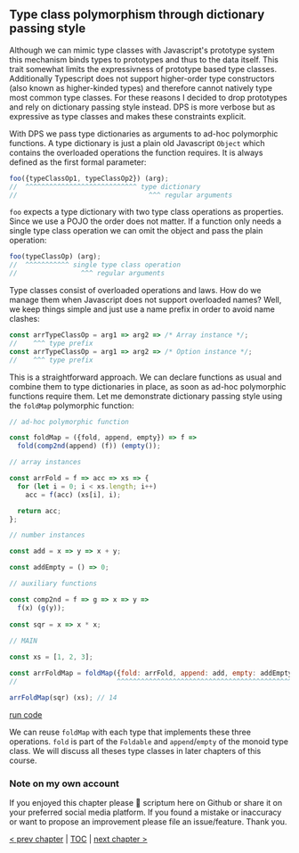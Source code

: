 ## Type class polymorphism through dictionary passing style

Although we can mimic type classes with Javascript's prototype system this mechanism binds types to prototypes and thus to the data itself. This trait somewhat limits the expressivness of prototype based type classes. Additionally Typescript does not support higher-order type constructors (also known as higher-kinded types) and therefore cannot natively type most common type classes. For these reasons I decided to drop prototypes and rely on dictionary passing style instead. DPS is more verbose but as expressive as type classes and makes these constraints explicit.

With DPS we pass type dictionaries as arguments to ad-hoc polymorphic functions. A type dictionary is just a plain old Javascript `Object` which contains the overloaded operations the function requires. It is always defined as the first formal parameter:

```javascript
foo({typeClassOp1, typeClassOp2}) (arg);
//  ^^^^^^^^^^^^^^^^^^^^^^^^^^^^ type dictionary
//                                 ^^^ regular arguments
```
`foo` expects a type dictionary with two type class operations as properties. Since we use a POJO the order does not matter. If a function only needs a single type class operation we can omit the object and pass the plain operation:

```javascript
foo(typeClassOp) (arg);
//  ^^^^^^^^^^^ single type class operation
//                ^^^ regular arguments
```
Type classes consist of overloaded operations and laws. How do we manage them when Javascript does not support overloaded names? Well, we keep things simple and just use a name prefix in order to avoid name clashes:

```javascript
const arrTypeClassOp = arg1 => arg2 => /* Array instance */;
//    ^^^ type prefix
const arrTypeClassOp = arg1 => arg2 => /* Option instance */;
//    ^^^ type prefix
```
This is a straightforward approach. We can declare functions as usual and combine them to type dictionaries in place, as soon as ad-hoc polymorphic functions require them. Let me demonstrate dictionary passing style using the `foldMap` polymorphic function:

```javascript
// ad-hoc polymorphic function

const foldMap = ({fold, append, empty}) => f =>
  fold(comp2nd(append) (f)) (empty());

// array instances

const arrFold = f => acc => xs => {
  for (let i = 0; i < xs.length; i++)
    acc = f(acc) (xs[i], i);

  return acc;
};

// number instances

const add = x => y => x + y;

const addEmpty = () => 0;

// auxiliary functions

const comp2nd = f => g => x => y =>
  f(x) (g(y));
  
const sqr = x => x * x;
  
// MAIN

const xs = [1, 2, 3];

const arrFoldMap = foldMap({fold: arrFold, append: add, empty: addEmpty});
//                         ^^^^^^^^^^^^^^^^^^^^^^^^^^^^^^^^^^^^^^^^^^^^^ type dictionary

arrFoldMap(sqr) (xs); // 14
```
[run code](https://repl.it/repls/HighlevelOblongDatamart)

We can reuse `foldMap` with each type that implements these three operations. `fold` is part of the `Foldable` and `append`/`empty` of the monoid type class. We will discuss all theses type classes in later chapters of this course.

### Note on my own account

If you enjoyed this chapter please 🌟 scriptum here on Github or share it on your preferred social media platform. If you found a mistake or inaccuracy or want to propose an improvement please file an issue/feature. Thank you.

[&lt; prev chapter](https://github.com/kongware/scriptum/blob/master/ch-12.md) | [TOC](https://github.com/kongware/scriptum#functional-programming-course-toc) | [next chapter &gt;](https://github.com/kongware/scriptum/blob/master/ch-14.md)
